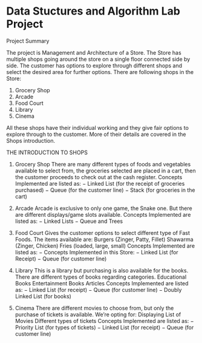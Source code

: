 # Data Stuctures and Algorithm Lab Project
 
Project Summary

The project is Management and Architecture of a Store. The Store has multiple shops going around the store on a single floor connected side by side. The customer has options to explore through different shops and select the desired area for further options. 
There are following shops in the Store:
1.	Grocery Shop
2.	Arcade
3.	Food Court
4.	Library
5.	Cinema

All these shops have their individual working and they give fair options to explore through to the customer. More of their details are covered in the Shops introduction.


THE INTRODUCTION TO SHOPS

1.	Grocery Shop
There are many different types of foods and vegetables available to select from, the groceries selected are placed in a cart, then the customer proceeds to check out at the cash register.
Concepts Implemented are listed as:
−	Linked List (for the receipt of groceries purchased)
−	Queue (for the customer line)
−	Stack (for groceries in the cart)

2.	Arcade
Arcade is exclusive to only one game, the Snake one. But there are different displays/game slots available.
Concepts Implemented are listed as:
−	Linked Lists
−	Queue and Trees

3.	Food Court
Gives the customer options to select different type of Fast Foods. The items available are:
Burgers (Zinger, Patty, Fillet)
Shawarma (Zinger, Chicken)
Fries (loaded, large, small)
Concepts Implemented are listed as:
−	Concepts Implemented in this Store:
−	Linked List (for Receipt)
−	Queue (for customer line)

4.	Library
This is a library but purchasing is also available for the books. There are different types of books regarding categories. 
Educational Books 
Entertainment Books
Articles
Concepts Implemented are listed as:
−	Linked List (for receipt)
−	Queue (for customer line)
−	Doubly Linked List (for books)

5.	Cinema
There are different movies to choose from, but only the purchase of tickets is available. We’re opting for:
Displaying List of Movies
Different types of tickets
Concepts Implemented are listed as:
−	Priority List (for types of tickets)
−	Linked List (for receipt)
−	Queue (for customer line)

